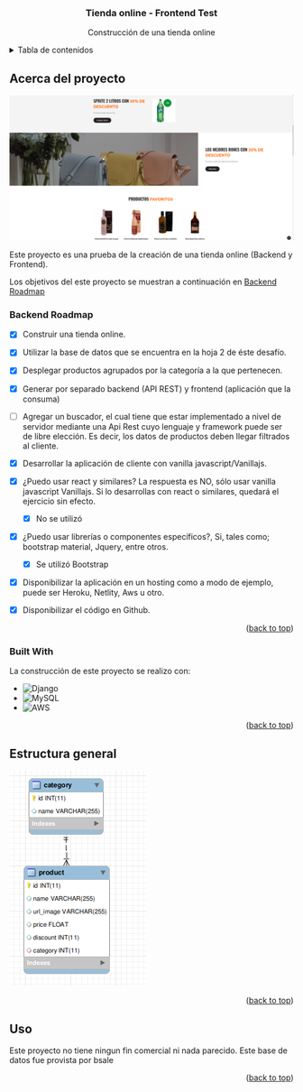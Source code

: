 <!-- Improved compatibility of back to top link: See: https://github.com/othneildrew/Best-README-Template/pull/73 -->
<a name="readme-top"></a>
<!--
*** Thanks for checking out the Best-README-Template. If you have a suggestion
*** that would make this better, please fork the repo and create a pull request
*** or simply open an issue with the tag "enhancement".
*** Don't forget to give the project a star!
*** Thanks again! Now go create something AMAZING! :D
-->


<!-- PROJECT LOGO -->
<br />
<div align="center">
  <!-- <a href="https://github.com/othneildrew/Best-README-Template">
    <img src="images/logo.png" alt="Logo" width="80" height="80">
  </a> -->

  <h3 align="center">Tienda online - Frontend Test</h3>

  <p align="center">
    Construcción de una tienda online
  </p>
</div>


<!-- TABLE OF CONTENTS -->
<details>
  <summary>Tabla de contenidos</summary>
  <ol>
    <li>
      <a href="#acerca-del-proyecto">Acerca del proyecto</a>
      <ul>
        <li><a href="#frontend-roadmap">Frontend Roadmap</a></li>
        <li><a href="#built-with">Built With</a></li>
        <li><a href="#cloud-hosting">Cloud Hosting</a></li>
      </ul>
    </li>
    <li><a href="#estructura-general">Esctructura General</a></li>
    <li><a href="#uso">Uso</a></li>
  </ol>
</details>



<!-- ABOUT THE PROJECT -->
## Acerca del proyecto


[![Shop Homepage Preview](./ImgReadme/OnlineMarket_Preview.png)](https://endearing-dragon-9341cf.netlify.app/)

Este proyecto es una prueba de la creación de una tienda online (Backend y Frontend). 

Los objetivos del este proyecto se muestran a continuación en <a href="#backend-roadmap">Backend Roadmap</a>

<!-- <p align="right">(<a href="#readme-top">back to top</a>)</p> -->

<!-- ROADMAP -->
### Backend Roadmap

- [x] Construir una tienda online.

- [X] Utilizar la base de datos que se encuentra en la hoja 2 de éste desafío.

- [x] Desplegar productos agrupados por la categoría a la que pertenecen.

- [x] Generar por separado backend (API REST) y frontend (aplicación que la consuma)

- [ ] Agregar un buscador, el cual tiene que estar implementado a nivel de servidor 
mediante una Api Rest cuyo lenguaje y framework puede ser de libre elección. Es decir, los datos de productos deben llegar filtrados al cliente.

- [x] Desarrollar la aplicación de cliente con vanilla javascript/Vanillajs.

- [x] ¿Puedo usar react y similares? La respuesta es NO, sólo usar vanilla javascript Vanillajs. Si lo desarrollas con react o similares, quedará el ejercicio sin efecto.
    - [x] No se utilizó

- [x] ¿Puedo usar librerías o componentes específicos?, Si, tales como; bootstrap material, Jquery, entre otros.
    - [x] Se utilizó Bootstrap

- [x] Disponibilizar la aplicación en un hosting como a modo de ejemplo, puede ser Heroku, Netlity, Aws u otro.

- [x] Disponibilizar el código en Github.


<p align="right">(<a href="#readme-top">back to top</a>)</p>

### Built With

La construcción de este proyecto se realizo con:

* ![Django](https://img.shields.io/badge/django-%23092E20.svg?style=for-the-badge&logo=django&logoColor=white)
* ![MySQL](https://img.shields.io/badge/mysql-%2300f.svg?style=for-the-badge&logo=mysql&logoColor=white)
* ![AWS](https://img.shields.io/badge/AWS-%23FF9900.svg?style=for-the-badge&logo=amazon-aws&logoColor=white)
<!-- * [![JQuery][JQuery.com]][JQuery-url] -->

<p align="right">(<a href="#readme-top">back to top</a>)</p>




<!-- ESTRUCTURA GENERAL -->
## Estructura general

[![Shop Homepage Preview](./ImgReadme/EstructuraDB.png)](https://endearing-dragon-9341cf.netlify.app/)


<p align="right">(<a href="#readme-top">back to top</a>)</p>

<!-- ### Installation

_Below is an example of how you can instruct your audience on installing and setting up your app. This template doesn't rely on any external dependencies or services._

1. Get a free API Key at [https://example.com](https://example.com)
2. Clone the repo
   ```sh
   git clone https://github.com/your_username_/Project-Name.git
   ```
3. Install NPM packages
   ```sh
   npm install
   ```
4. Enter your API in `config.js`
   ```js
   const API_KEY = 'ENTER YOUR API';
   ```
    ```html
   const API_KEY = 'ENTER YOUR API';
   ```

<p align="right">(<a href="#readme-top">back to top</a>)</p> -->


<!-- USAGE EXAMPLES -->
## Uso

Este proyecto no tiene ningun fin comercial ni nada parecido. Este base de datos fue provista por bsale

<p align="right">(<a href="#readme-top">back to top</a>)</p>



<!-- MARKDOWN LINKS & IMAGES -->
<!-- https://www.markdownguide.org/basic-syntax/#reference-style-links 
https://github.com/Ileriayo/markdown-badges
-->
[Bootstrap.com]: https://img.shields.io/badge/Bootstrap-563D7C?style=for-the-badge&logo=bootstrap&logoColor=white
[Bootstrap-url]: https://getbootstrap.com
[JQuery.com]: https://img.shields.io/badge/jQuery-0769AD?style=for-the-badge&logo=jquery&logoColor=white
[JQuery-url]: https://jquery.com 